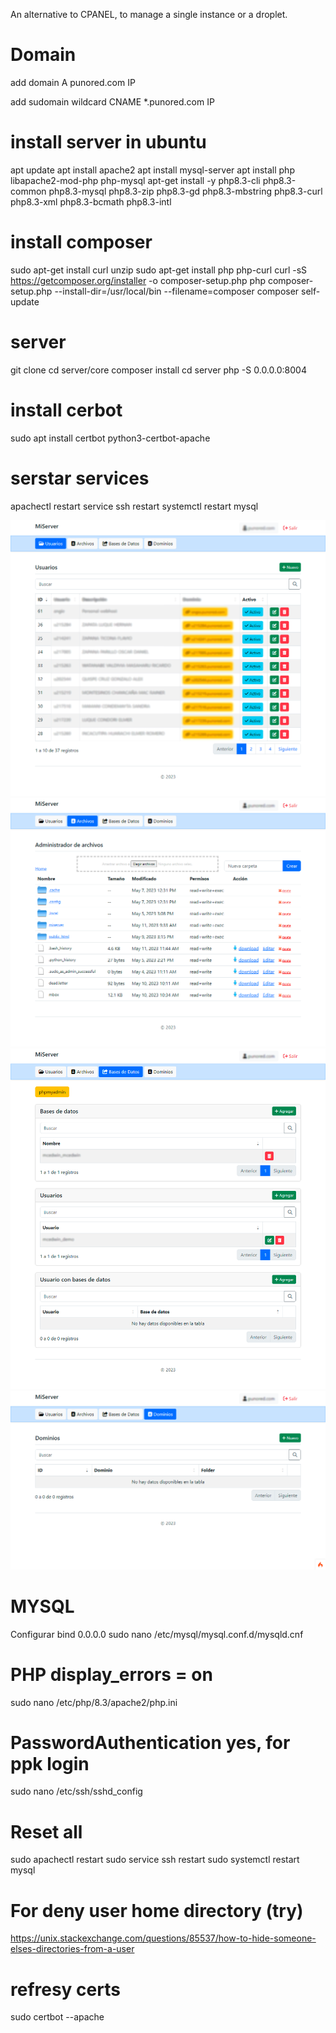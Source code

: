 An alternative to CPANEL, to manage a single instance or a droplet.
# Domain
add domain
A punored.com IP

add sudomain wildcard
CNAME  *.punored.com IP

# install server in ubuntu
apt update
apt install apache2
apt install mysql-server
apt install php libapache2-mod-php php-mysql
apt-get install -y php8.3-cli php8.3-common php8.3-mysql php8.3-zip php8.3-gd php8.3-mbstring php8.3-curl php8.3-xml php8.3-bcmath php8.3-intl

# install composer

sudo apt-get install curl unzip
sudo apt-get install php php-curl
curl -sS https://getcomposer.org/installer -o composer-setup.php
php composer-setup.php --install-dir=/usr/local/bin --filename=composer
composer self-update 

# server
git clone
cd server/core
composer install
cd server
php -S 0.0.0.0:8004

# install cerbot
sudo apt install certbot python3-certbot-apache

# serstar services
apachectl restart
service ssh restart
systemctl restart mysql

![Screenshot](res/01users.png)
![Screenshot](res/02files.png)
![Screenshot](res/03dbs.png)
![Screenshot](res/04doms.png)

# MYSQL
Configurar bind 0.0.0.0
sudo nano /etc/mysql/mysql.conf.d/mysqld.cnf

# PHP display_errors = on
sudo nano /etc/php/8.3/apache2/php.ini

# PasswordAuthentication yes, for ppk login
sudo nano /etc/ssh/sshd_config

# Reset all
sudo apachectl restart
sudo service ssh restart
sudo systemctl restart mysql

# For deny user home directory (try)
https://unix.stackexchange.com/questions/85537/how-to-hide-someone-elses-directories-from-a-user

# refresy certs
sudo certbot --apache
